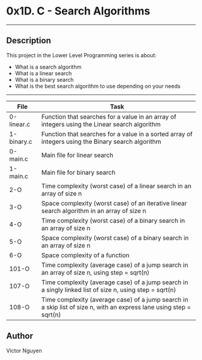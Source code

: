 # 0x1D. C - Search Algorithms
---
## Description

This project in the Lower Level Programming series is about:
* What is a search algorithm
* What is a linear search
* What is a binary search
* What is the best search algorithm to use depending on your needs

---
File|Task
---|---
0-linear.c | Function that searches for a value in an array of integers using the Linear search algorithm
1-binary.c | Function that searches for a value in a sorted array of integers using the Binary search algorithm
0-main.c | Main file for linear search
1-main.c | Main file for binary search
2-O | Time complexity (worst case) of a linear search in an array of size n
3-O | Space complexity (worst case) of an iterative linear search algorithm in an array of size n
4-O | Time complexity (worst case) of a binary search in an array of size n
5-O | Space complexity (worst case) of a binary search in an array of size n
6-O | Space complexity of a function
101-O | Time complexity (average case) of a jump search in an array of size n, using step = sqrt(n)
107-O | Time complexity (average case) of a jump search in a singly linked list of size n, using step = sqrt(n)
108-O | Time complexity (average case) of a jump search in a skip list of size n, with an express lane using step = sqrt(n)

## Author
Victor Nguyen
